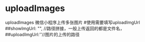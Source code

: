 # uploadImages
uploadImages 微信小程序上传多张图片
#使用需要填写uploadImgUrl
##showImgUrl: "", //路径拼接，一般上传返回的都是文件名，
##uploadImgUrl:''//图片的上传的路径
